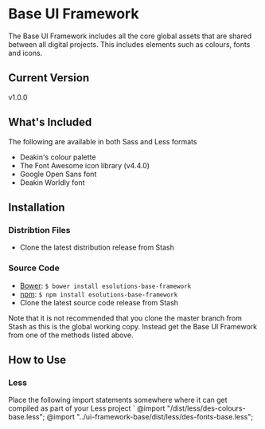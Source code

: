 # Base UI Framework
The Base UI Framework includes all the core global assets that are shared between all digital projects. This includes elements such as colours, fonts and icons.

## Current Version
v1.0.0

## What's Included
The following are available in both Sass and Less formats

* Deakin's colour palette
* The Font Awesome icon library (v4.4.0)
* Google Open Sans font
* Deakin Worldly font

## Installation

### Distribtion Files
* Clone the latest distribution release from Stash

### Source Code
* [Bower](http://bower.io/): `$ bower install esolutions-base-framework`
* [npm](https://www.npmjs.com/): `$ npm install esolutions-base-framework`
* Clone the latest source code release from Stash

Note that it is not recommended that you clone the master branch from Stash as this is the global working copy. Instead get the Base UI Framework from one of the methods listed above.

## How to Use
### Less
Place the following import statements somewhere where it can get compiled as part of your Less project
`    @import "/dist/less/des-colours-base.less";
    @import "../ui-framework-base/dist/less/des-fonts-base.less";
